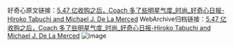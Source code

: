 好奇心原文链接：[5.47 亿收购之后，Coach 多了些明星气度_时尚_好奇心日报-Hiroko Tabuchi and Michael J. De La Merced](https://www.qdaily.com/articles/5045.html)
WebArchive归档链接：[5.47 亿收购之后，Coach 多了些明星气度_时尚_好奇心日报-Hiroko Tabuchi and Michael J. De La Merced](http://web.archive.org/web/20190623163737/https://www.qdaily.com/articles/5045.html)
![image](http://ww3.sinaimg.cn/large/007d5XDply1g3wcrk8e38j30u06v3qv5)